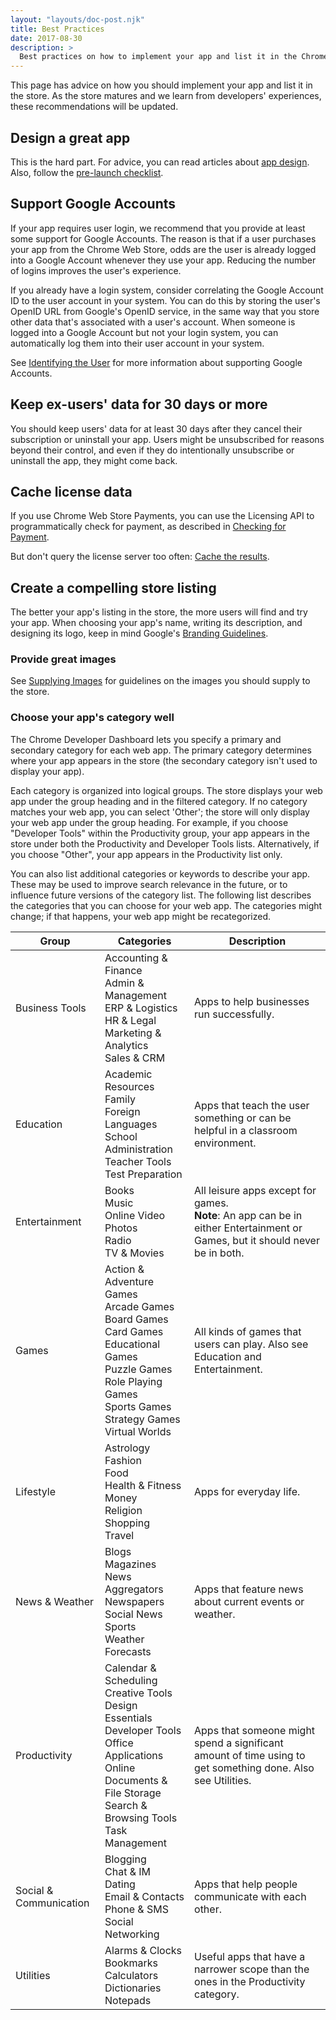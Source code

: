 ```yaml
---
layout: "layouts/doc-post.njk"
title: Best Practices
date: 2017-08-30
description: >
  Best practices on how to implement your app and list it in the Chrome Web Store.
---
```


This page has advice on how you should implement your app and list it in the store. As the store
matures and we learn from developers' experiences, these recommendations will be updated.

## Design a great app

This is the hard part. For advice, you can read articles about [app design][1]. Also, follow the
[pre-launch checklist][2].

## Support Google Accounts

If your app requires user login, we recommend that you provide at least some support for Google
Accounts. The reason is that if a user purchases your app from the Chrome Web Store, odds are the
user is already logged into a Google Account whenever they use your app. Reducing the number of
logins improves the user's experience.

If you already have a login system, consider correlating the Google Account ID to the user account
in your system. You can do this by storing the user's OpenID URL from Google's OpenID service, in
the same way that you store other data that's associated with a user's account. When someone is
logged into a Google Account but not your login system, you can automatically log them into their
user account in your system.

See [Identifying the User][3] for more information about supporting Google Accounts.

## Keep ex-users' data for 30 days or more

You should keep users' data for at least 30 days after they cancel their subscription or uninstall
your app. Users might be unsubscribed for reasons beyond their control, and even if they do
intentionally unsubscribe or uninstall the app, they might come back.

## Cache license data

If you use Chrome Web Store Payments, you can use the Licensing API to programmatically check for
payment, as described in [Checking for Payment][4].

But don't query the license server too often: [Cache the results][5].

## Create a compelling store listing

The better your app's listing in the store, the more users will find and try your app. When choosing
your app's name, writing its description, and designing its logo, keep in mind Google's [Branding
Guidelines][7].

### Provide great images

See [Supplying Images][8] for guidelines on the images you should supply to the store.

### Choose your app's category well

The Chrome Developer Dashboard lets you specify a primary and secondary category for each web app.
The primary category determines where your app appears in the store (the secondary category isn't
used to display your app).

Each category is organized into logical groups. The store displays your web app under the group
heading and in the filtered category. If no category matches your web app, you can select 'Other';
the store will only display your web app under the group heading. For example, if you choose
"Developer Tools" within the Productivity group, your app appears in the store under both the
Productivity and Developer Tools lists. Alternatively, if you choose "Other", your app appears in
the Productivity list only.

You can also list additional categories or keywords to describe your app. These may be used to
improve search relevance in the future, or to influence future versions of the category list. The
following list describes the categories that you can choose for your web app. The categories might
change; if that happens, your web app might be recategorized.

<table>
  <thead>
    <tr>
      <th>Group</th>
      <th>Categories</th>
      <th>Description</th>
    </tr>
  </thead>
  <tbody>
    <tr>
      <td>Business Tools</td>
      <td>
        Accounting & Finance<br>
        Admin & Management<br>
        ERP & Logistics<br>
        HR & Legal<br>
        Marketing & Analytics<br>
        Sales & CRM
      </td>
      <td>Apps to help businesses run successfully.</td>
    </tr>
    <tr>
      <td>Education</td>
      <td>
        Academic Resources<br>
        Family<br>
        Foreign Languages<br>
        School Administration<br>  
        Teacher Tools<br>
        Test Preparation
      </td>
      <td>Apps that teach the user something or can be helpful in a classroom environment.</td>
    </tr>
    <tr>
      <td>Entertainment</td>
      <td>
        Books<br>
        Music<br>
        Online Video<br>
        Photos<br>
        Radio<br>
        TV & Movies
      </td>
      <td>
        All leisure apps except for games.<br>
        <b>Note</b>: An app can be in either Entertainment or Games, but it should never be in both.
      </td>
    </tr>
    <tr>
      <td>Games</td>
      <td>
        Action & Adventure Games<br>
        Arcade Games<br>
        Board Games<br>
        Card Games<br>
        Educational Games<br>
        Puzzle Games<br>
        Role Playing Games<br>
        Sports Games<br>
        Strategy Games<br>
        Virtual Worlds
      </td>
      <td>All kinds of games that users can play. Also see Education and Entertainment.</td>
    </tr>
    <tr>
      <td>Lifestyle</td>
      <td>
        Astrology<br>
        Fashion<br>
        Food<br>
        Health & Fitness<br>
        Money<br>
        Religion<br> 
        Shopping<br>
        Travel
      </td>
      <td>Apps for everyday life.</td>
    </tr>
    <tr>
      <td>News & Weather</td>
      <td>
        Blogs<br>
        Magazines<br>
        News Aggregators<br>
        Newspapers<br>
        Social News<br>
        Sports<br>
        Weather Forecasts
      </td>
      <td>Apps that feature news about current events or weather.</td>
    </tr>
    <tr>
      <td>Productivity</td>
      <td>
        Calendar & Scheduling<br>
        Creative Tools<br>
        Design Essentials<br> 
        Developer Tools<br>
        Office Applications<br>  
        Online Documents & File Storage<br>
        Search & Browsing Tools<br>
        Task Management
      </td>
      <td>
        Apps that someone might spend a significant amount of time using to get something done. 
        Also see Utilities.
      </td>
    </tr>
    <tr>
      <td>Social & Communication</td>
      <td>
        Blogging<br>
        Chat & IM<br>
        Dating<br>
        Email & Contacts<br>
        Phone & SMS<br>
        Social Networking
      </td>
      <td>Apps that help people communicate with each other.</td>
    </tr>
    <tr>
      <td>Utilities</td>
      <td>
        Alarms & Clocks<br>
        Bookmarks<br>
        Calculators<br>
        Dictionaries<br>
        Notepads
      </td>
      <td>Useful apps that have a narrower scope than the ones in the Productivity category.</td>
    </tr>
  </tbody>
</table>

[1]: https://developers.google.com/chrome/apps/index
[2]: /docs/webstore/launching#pre-launch-checklist
[3]: /docs/webstore/identify_user
[4]: /docs/webstore/check_for_payment
[5]: /docs/webstore/check_for_payment#cache
[6]: #top
[7]: /docs/webstore/branding
[8]: /docs/webstore/images
[9]: #top
